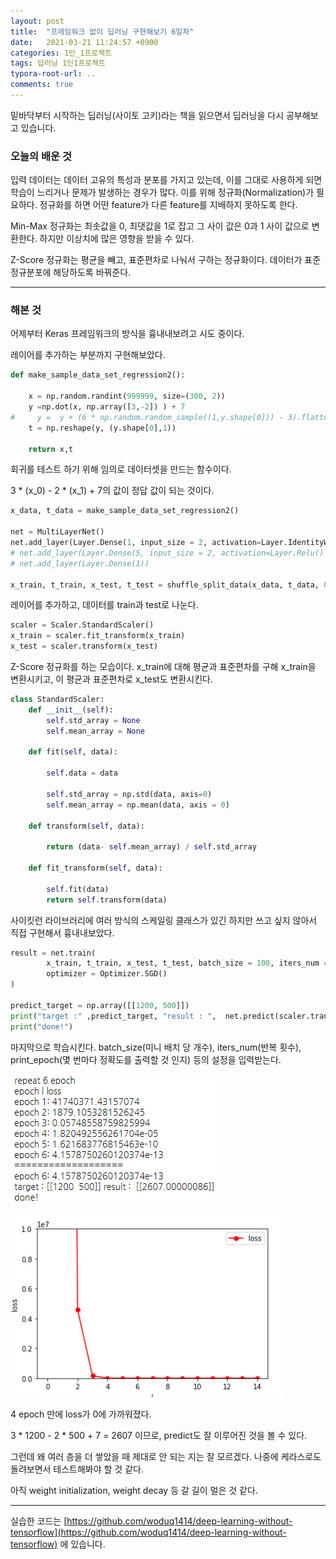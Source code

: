 ```yaml
---
layout: post
title:  "프레임워크 없이 딥러닝 구현해보기 6일차"
date:   2021-03-21 11:24:57 +0900
categories: 1인_1프로젝트
tags: 딥러닝 1인1프로젝트
typora-root-url: ..
comments: true
---
```


밑바닥부터 시작하는 딥러닝(사이토 고키)라는 책을 읽으면서 딥러닝을 다시 공부해보고 있습니다. 



### 오늘의 배운 것

입력 데이터는 데이터 고유의 특성과 분포를 가지고 있는데, 이를 그대로 사용하게 되면 학습이 느리거나 문제가 발생하는 경우가 많다. 이를 위해 정규화(Normalization)가 필요하다. 정규화를 하면 어떤 feature가 다른 feature를 지배하지 못하도록 한다.

Min-Max 정규화는 최솟값을 0, 최댓값을 1로 잡고 그 사이 값은 0과 1 사이 값으로 변환한다. 하지만 이상치에 많은 영향을 받을 수 있다.

Z-Score 정규화는 평균을 빼고, 표준편차로 나눠서 구하는 정규화이다. 데이터가 표준 정규분포에 해당하도록 바꿔준다. 



------

### 해본 것

어제부터 Keras 프레임워크의 방식을 흉내내보려고 시도 중이다.

레이어를 추가하는 부분까지 구현해보았다.

```python
def make_sample_data_set_regression2():
    
    x = np.random.randint(999999, size=(300, 2))
    y =np.dot(x, np.array([3,-2]) ) + 7
#     y =  y + (6 * np.random.random_sample((1,y.shape[0])) - 3).flatten()
    t = np.reshape(y, (y.shape[0],1))

    return x,t
```

회귀를 테스트 하기 위해 임의로 데이터셋을 만드는 함수이다.

3 * (x_0) - 2 * (x_1) + 7의 값이 정답 값이 되는 것이다.



```python
x_data, t_data = make_sample_data_set_regression2()

net = MultiLayerNet()
net.add_layer(Layer.Dense(1, input_size = 2, activation=Layer.IdentityWithLoss() ))
# net.add_layer(Layer.Dense(5, input_size = 2, activation=Layer.Relu() ))
# net.add_layer(Layer.Dense(1))

x_train, t_train, x_test, t_test = shuffle_split_data(x_data, t_data, 0.2)

```

  레이어를 추가하고, 데이터를 train과 test로 나눈다. 



```python
scaler = Scaler.StandardScaler()
x_train = scaler.fit_transform(x_train)
x_test = scaler.transform(x_test)
```

Z-Score 정규화를 하는 모습이다. x_train에 대해 평균과 표준편차를 구해 x_train을 변환시키고, 이 평균과 표준편차로 x_test도 변환시킨다.

```python
class StandardScaler:
    def __init__(self):
        self.std_array = None
        self.mean_array = None
        
    def fit(self, data):
        
        self.data = data
        
        self.std_array = np.std(data, axis=0)
        self.mean_array = np.mean(data, axis = 0)
        
    def transform(self, data):
        
        return (data- self.mean_array) / self.std_array
    
    def fit_transform(self, data):
        
        self.fit(data)
        return self.transform(data)
```

사이킷런 라이브러리에 여러 방식의 스케일링 클래스가 있긴 하지만 쓰고 싶지 않아서 직접 구현해서 흉내내보았다.



```python
result = net.train(
        x_train, t_train, x_test, t_test, batch_size = 100, iters_num = 15, print_epoch = 1,
        optimizer = Optimizer.SGD()
)

predict_target = np.array([[1200, 500]])
print("target :" ,predict_target, "result : ",  net.predict(scaler.transform(predict_target)))
print("done!")
```

마지막으로 학습시킨다. batch_size(미니 배치 당 개수), iters_num(반복 횟수), print_epoch(몇 번마다 정확도를 출력할 것 인지) 등의 설정을 입력받는다.

![1](/assets/images/post/20210321/1.png)

![2](/assets/images/post/20210321/2.png)

4 epoch 만에 loss가 0에  가까워졌다. 

3 * 1200 - 2 * 500 + 7 = 2607 이므로, predict도 잘 이루어진 것을 볼 수 있다.



그런데 왜 여러 층을 더 쌓았을 때 제대로 안 되는 지는 잘 모르겠다. 나중에 케라스로도 돌려보면서 테스트해봐야 할 것 같다.

아직 weight initialization, weight decay 등 갈 길이 멀은 것 같다. 

------

실습한 코드는 [https://github.com/woduq1414/deep-learning-without-tensorflow](https://github.com/woduq1414/deep-learning-without-tensorflow) 에 있습니다.


